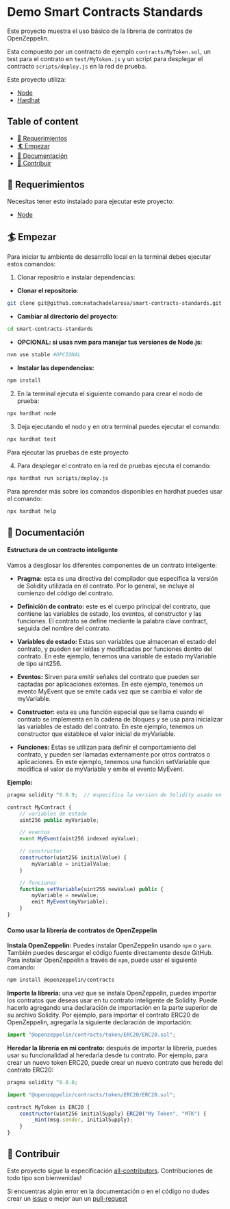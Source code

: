 # Demo Smart Contracts Standards

Este proyecto muestra el uso básico de la libreria de contratos de OpenZeppelin.

Esta compuesto por un contracto de ejemplo `contracts/MyToken.sol`, un test para el contrato en `test/MyToken.js` y un script para desplegar el contracto `scripts/deploy.js` en la red de prueba.

Este proyecto utiliza:

- [Node](https://nodejs.org/en)
- [Hardhat](https://hardhat.org/)

## Table of content

- [🔩 Requerimientos](#requerimientos)
- [🏄 Empezar](#empezar)
- [📄 Documentación](#documentacion)
- [🤝 Contribuir](#contribuir)


## 🔩 Requerimientos

Necesitas tener esto instalado para ejecutar este proyecto:

- [Node](https://nodejs.org/en)

## 🏄 Empezar

Para iniciar tu ambiente de desarrollo local en la terminal debes ejecutar estos comandos:

1. Clonar repositrio e instalar dependencias:

- **Clonar el repositorio**:

```bash
git clone git@github.com:natachadelarosa/smart-contracts-standards.git
```
- **Cambiar al directorio del proyecto**:
```bash
cd smart-contracts-standards
```

- **OPCIONAL: si usas nvm para manejar tus versiones de Node.js:**
```bash
nvm use stable #OPCIONAL
```

- **Instalar las dependencias:**
```bash
npm install
```

2. En la terminal ejecuta el siguiente comando para crear el nodo de prueba:

```bash
npx hardhat node  
```

3. Deja ejecutando el nodo y en otra terminal puedes ejecutar el comando:

```bash
npx hardhat test
```
Para ejecutar las pruebas de este proyecto

4. Para desplegar el contrato en la red de pruebas ejecuta el comando:

```bash
npx hardhat run scripts/deploy.js
```

Para aprender más sobre los comandos disponibles en hardhat puedes usar el comando:

```bash
npx hardhat help
```

## 📄 Documentación

#### Estructura de un contracto inteligente

Vamos a desglosar los diferentes componentes de un contrato inteligente:

- **Pragma:** esta es una directiva del compilador que especifica la versión de Solidity utilizada en el contrato. Por lo general, se incluye al comienzo del código del contrato.

- **Definición de contrato:** este es el cuerpo principal del contrato, que contiene las variables de estado, los eventos, el constructor y las funciones. El contrato se define mediante la palabra clave contract, seguida del nombre del contrato.

- **Variables de estado:** Estas son variables que almacenan el estado del contrato, y pueden ser leídas y modificadas por funciones dentro del contrato. En este ejemplo, tenemos una variable de estado myVariable de tipo uint256.

- **Eventos:** Sirven para emitir señales del contrato que pueden ser captadas por aplicaciones externas. En este ejemplo, tenemos un evento MyEvent que se emite cada vez que se cambia el valor de myVariable.

- **Constructor:** esta es una función especial que se llama cuando el contrato se implementa en la cadena de bloques y se usa para inicializar las variables de estado del contrato. En este ejemplo, tenemos un constructor que establece el valor inicial de myVariable.

- **Funciones:** Estas se utilizan para definir el comportamiento del contrato, y pueden ser llamadas externamente por otros contratos o aplicaciones. En este ejemplo, tenemos una función setVariable que modifica el valor de myVariable y emite el evento MyEvent.

**Ejemplo:**

```javascript
pragma solidity ^0.8.9;  // especifica la version de Solidity usada en el contrato

contract MyContract {
    // variables de estado
    uint256 public myVariable;

    // eventos
    event MyEvent(uint256 indexed myValue);

    // constructor
    constructor(uint256 initialValue) {
        myVariable = initialValue;
    }

    // funciones
    function setVariable(uint256 newValue) public {
        myVariable = newValue;
        emit MyEvent(myVariable);
    }
}
```

#### Como usar la librería de contratos de OpenZeppelin

**Instala OpenZeppelin:** Puedes instalar OpenZeppelin usando `npm` o `yarn`. También puedes descargar el código fuente directamente desde GitHub. Para instalar OpenZeppelin a través de `npm`, puede usar el siguiente comando:

```bash
npm install @openzeppelin/contracts
```

**Importe la librería:** una vez que se instala OpenZeppelin, puedes importar los contratos que deseas usar en tu contrato inteligente de Solidity. Puede hacerlo agregando una declaración de importación en la parte superior de su archivo Solidity. Por ejemplo, para importar el contrato ERC20 de OpenZeppelin, agregaría la siguiente declaración de importación:

```javascript
import "@openzeppelin/contracts/token/ERC20/ERC20.sol";
```

**Heredar la librería en mi contrato:** después de importar la librería, puedes usar su funcionalidad al heredarla desde tu contrato. Por ejemplo, para crear un nuevo token ERC20, puede crear un nuevo contrato que herede del contrato ERC20:

```javascript
pragma solidity ^0.8.0;

import "@openzeppelin/contracts/token/ERC20/ERC20.sol";

contract MyToken is ERC20 {
    constructor(uint256 initialSupply) ERC20("My Token", "MTK") {
        _mint(msg.sender, initialSupply);
    }
}
```

## 🤝 Contribuir

Este proyecto sigue la especificación [all-contributors](https://github.com/all-contributors/all-contributors). Contribuciones de todo tipo son bienvenidas!

Si encuentras algún error en la documentación o en el código no dudes crear un [issue](https://github.com/natachadelarosa/smart-contracts-standards/issues) o mejor aun un [pull-request](https://github.com/natachadelarosa/smart-contracts-standards/pulls)